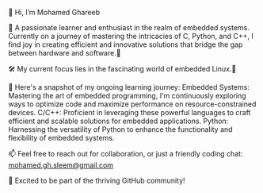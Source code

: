👋 Hi, I’m Mohamed Ghareeb

👀 A passionate learner and enthusiast in the realm of embedded systems. Currently on a journey of mastering the intricacies of C, Python, and C++, I find joy in creating efficient and innovative solutions that bridge the gap between hardware and software.💞️

🛠️ My current focus lies in the fascinating world of embedded Linux.💞️

🚀 Here's a snapshot of my ongoing learning journey:
Embedded Systems: Mastering the art of embedded programming, I'm continuously exploring ways to optimize code and maximize performance on resource-constrained devices.
C/C++: Proficient in leveraging these powerful languages to craft efficient and scalable solutions for embedded applications.
Python: Harnessing the versatility of Python to enhance the functionality and flexibility of embedded systems.

📫 Feel free to reach out for collaboration, or just a friendly coding chat: mohamed.gh.sleem@gmail.com

🚀 Excited to be part of the thriving GitHub community!
